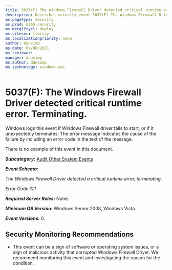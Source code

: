 ```yaml
---
title: 5037(F) The Windows Firewall Driver detected critical runtime error. Terminating. (Windows 10)
description: Describes security event 5037(F) The Windows Firewall Driver detected critical runtime error. Terminating.
ms.pagetype: security
ms.prod: m365-security
ms.mktglfcycl: deploy
ms.sitesec: library
ms.localizationpriority: none
author: dansimp
ms.date: 09/08/2021
ms.reviewer: 
manager: dansimp
ms.author: dansimp
ms.technology: windows-sec
---
```


# 5037(F): The Windows Firewall Driver detected critical runtime error. Terminating.


Windows logs this event if Windows Firewall driver fails to start, or if it unexpectedly terminates. The error message indicates the cause of the failure by including an error code in the text of the message.

There is no example of this event in this document.

***Subcategory:***&nbsp;[Audit Other System Events](audit-other-system-events.md)

***Event Schema:***

*The Windows Firewall Driver detected a critical runtime error, terminating.*

*Error Code:%1*

***Required Server Roles:*** None.

***Minimum OS Version:*** Windows Server 2008, Windows Vista.

***Event Versions:*** 0.

## Security Monitoring Recommendations

-   This event can be a sign of software or operating system issues, or a sign of malicious activity that corrupted Windows Firewall Driver. We recommend monitoring this event and investigating the reason for the condition.


